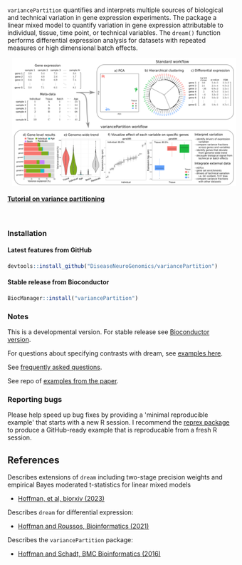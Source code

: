 
<br>

`variancePartition` quantifies and interprets multiple sources of biological and technical variation in gene expression experiments.  The package a linear mixed model to quantify variation in gene expression attributable to individual, tissue, time point, or technical variables.  The `dream()` function performs differential expression analysis for datasets with repeated measures or high dimensional batch effects.

<img src="man/figures/variancePartition.png"  align="center" alt="" style="padding-left:10px;" />


<br>

#### [Tutorial on variance partitioning](https://hoffmg01.hpc.mssm.edu/software/variancePartition/variancePartition.pdf)

<br>

### Installation

#### Latest features from GitHub

```r
devtools::install_github("DiseaseNeuroGenomics/variancePartition")
```

#### Stable release from Bioconductor

```r
BiocManager::install("variancePartition")
```



### Notes
This is a developmental version. For stable release see [Bioconductor version](http://bioconductor.org/packages/variancePartition/).

For questions about specifying contrasts with dream, see [examples here](https://gist.github.com/GabrielHoffman/aa993222bae4d6b7d1caea2334aedbf7).


See [frequently asked questions](http://bioconductor.org/packages/devel/bioc/vignettes/variancePartition/inst/doc/FAQ.html).

See repo of [examples from the paper](https://github.com/GabrielHoffman/dream_analysis).

### Reporting bugs

Please help speed up bug fixes by providing a 'minimal reproducible example' that starts with a new R session.  I recommend the [reprex package](https://reprex.tidyverse.org) to produce a GitHub-ready example that is reproducable from a fresh R session.

## References

Describes extensions of `dream` including two-stage precision weights and empirical Bayes moderated t-statistics for linear mixed models 

- [Hoffman, et al, biorxiv (2023)](https://doi.org/10.1101/2023.03.17.533005)

Describes `dream` for differential expression: 

- [Hoffman and Roussos, Bioinformatics (2021)](https://doi.org/10.1093/bioinformatics/btaa687)

Describes the `variancePartition` package:

- [Hoffman and Schadt, BMC Bioinformatics (2016)](https://doi.org/10.1186/s12859-016-1323-z)
